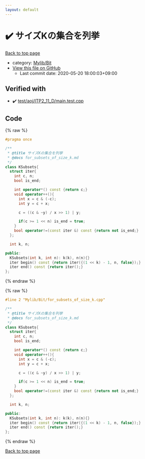 ```yaml
---
layout: default
---
```


<!-- mathjax config similar to math.stackexchange -->
<script type="text/javascript" async
  src="https://cdnjs.cloudflare.com/ajax/libs/mathjax/2.7.5/MathJax.js?config=TeX-MML-AM_CHTML">
</script>
<script type="text/x-mathjax-config">
  MathJax.Hub.Config({
    TeX: { equationNumbers: { autoNumber: "AMS" }},
    tex2jax: {
      inlineMath: [ ['$','$'] ],
      processEscapes: true
    },
    "HTML-CSS": { matchFontHeight: false },
    displayAlign: "left",
    displayIndent: "2em"
  });
</script>

<script type="text/javascript" src="https://cdnjs.cloudflare.com/ajax/libs/jquery/3.4.1/jquery.min.js"></script>
<script src="https://cdn.jsdelivr.net/npm/jquery-balloon-js@1.1.2/jquery.balloon.min.js" integrity="sha256-ZEYs9VrgAeNuPvs15E39OsyOJaIkXEEt10fzxJ20+2I=" crossorigin="anonymous"></script>
<script type="text/javascript" src="../../../assets/js/copy-button.js"></script>
<link rel="stylesheet" href="../../../assets/css/copy-button.css" />


# :heavy_check_mark: サイズKの集合を列挙

<a href="../../../index.html">Back to top page</a>

* category: <a href="../../../index.html#fe4a83e4dc2a7f834ed4cd85d6972a53">Mylib/Bit</a>
* <a href="{{ site.github.repository_url }}/blob/master/Mylib/Bit/for_subsets_of_size_k.cpp">View this file on GitHub</a>
    - Last commit date: 2020-05-20 18:00:03+09:00




## Verified with

* :heavy_check_mark: <a href="../../../verify/test/aoj/ITP2_11_D/main.test.cpp.html">test/aoj/ITP2_11_D/main.test.cpp</a>


## Code

<a id="unbundled"></a>
{% raw %}
```cpp
#pragma once

/**
 * @title サイズKの集合を列挙
 * @docs for_subsets_of_size_k.md
 */
class KSubsets{
  struct iter{
    int c, n;
    bool is_end;

    int operator*() const {return c;}
    void operator++(){
      int x = c & (-c);
      int y = c + x;

      c = ((c & ~y) / x >> 1) | y;

      if(c >= 1 << n) is_end = true;
    }
    bool operator!=(const iter &) const {return not is_end;}
  };

  int k, n;

public:
  KSubsets(int k, int n): k(k), n(n){}
  iter begin() const {return iter({(1 << k) - 1, n, false});}
  iter end() const {return iter();}
};

```
{% endraw %}

<a id="bundled"></a>
{% raw %}
```cpp
#line 2 "Mylib/Bit/for_subsets_of_size_k.cpp"

/**
 * @title サイズKの集合を列挙
 * @docs for_subsets_of_size_k.md
 */
class KSubsets{
  struct iter{
    int c, n;
    bool is_end;

    int operator*() const {return c;}
    void operator++(){
      int x = c & (-c);
      int y = c + x;

      c = ((c & ~y) / x >> 1) | y;

      if(c >= 1 << n) is_end = true;
    }
    bool operator!=(const iter &) const {return not is_end;}
  };

  int k, n;

public:
  KSubsets(int k, int n): k(k), n(n){}
  iter begin() const {return iter({(1 << k) - 1, n, false});}
  iter end() const {return iter();}
};

```
{% endraw %}

<a href="../../../index.html">Back to top page</a>

